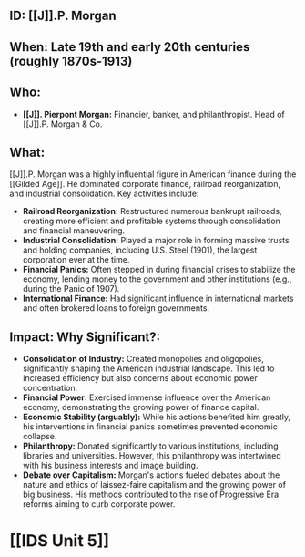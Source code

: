 ## ID: [[J]].P. Morgan

## When: Late 19th and early 20th centuries (roughly 1870s-1913)

## Who: 
* **[[J]]. Pierpont Morgan:**  Financier, banker, and philanthropist.  Head of [[J]].P. Morgan & Co.

## What: 
[[J]].P. Morgan was a highly influential figure in American finance during the [[Gilded Age]]. He dominated corporate finance, railroad reorganization, and industrial consolidation.  Key activities include:
* **Railroad Reorganization:** Restructured numerous bankrupt railroads, creating more efficient and profitable systems through consolidation and financial maneuvering.
* **Industrial Consolidation:** Played a major role in forming massive trusts and holding companies, including U.S. Steel (1901), the largest corporation ever at the time.
* **Financial Panics:**  Often stepped in during financial crises to stabilize the economy, lending money to the government and other institutions (e.g., during the Panic of 1907).
* **International Finance:**  Had significant influence in international markets and often brokered loans to foreign governments.

## Impact: Why Significant?:
* **Consolidation of Industry:** Created monopolies and oligopolies, significantly shaping the American industrial landscape.  This led to increased efficiency but also concerns about economic power concentration.
* **Financial Power:** Exercised immense influence over the American economy, demonstrating the growing power of finance capital.
* **Economic Stability (arguably):**  While his actions benefited him greatly, his interventions in financial panics sometimes prevented economic collapse.
* **Philanthropy:**  Donated significantly to various institutions, including libraries and universities.  However, this philanthropy was intertwined with his business interests and image building.
* **Debate over Capitalism:**  Morgan's actions fueled debates about the nature and ethics of laissez-faire capitalism and the growing power of big business.  His methods contributed to the rise of Progressive Era reforms aiming to curb corporate power.

# [[IDS Unit 5]]
